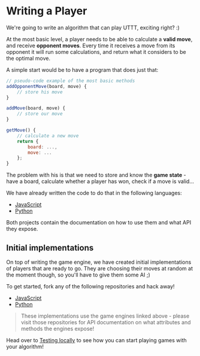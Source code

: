 # Writing a Player

We're going to write an algorithm that can play UTTT, exciting right? :)

At the most basic level, a player needs to be able to calculate a **valid move**, and receive **opponent moves**. Every time it receives a move from its opponent it will run some calculations, and return what it considers to be the optimal move.

A simple start would be to have a program that does just that:

```js
// pseudo-code example of the most basic methods
addOpponentMove(board, move) {
    // store his move
}

addMove(board, move) {
    // store our move
}

getMove() {
    // calculate a new move
    return {
        board: ...,
        move: ...
    };
}
```

The problem with his is that we need to store and know the **game state** - have a board, calculate whether a player has won, check if a move is valid...

We have already written the code to do that in the following languages:

* [JavaScript](https://github.com/socialgorithm/ultimate-ttt-js)
* [Python](https://github.com/socialgorithm/ultimate-ttt-py)

Both projects contain the documentation on how to use them and what API they expose.

## Initial implementations

On top of writing the game engine, we have created initial implementations of players that are ready to go. They are choosing their moves at random at the moment though, so you'll have to give them some AI ;)

To get started, fork any of the following repositories and hack away!

* [JavaScript](https://github.com/socialgorithm/uttt-player-js)
* [Python](https://github.com/socialgorithm/uttt-player-py)

> These implementations use the game engines linked above - please visit those repositories for API documentation on what attributes and methods the engines expose!

Head over to [Testing locally](testing_locally.md) to see how you can start playing games with your algorithm!